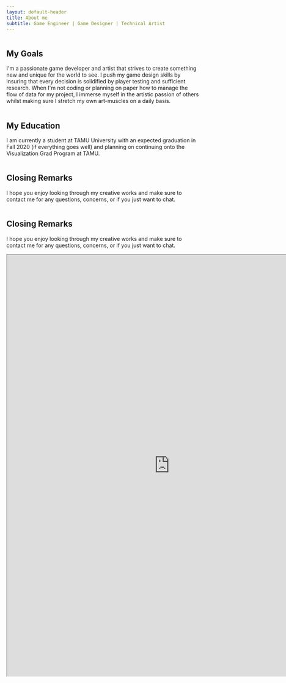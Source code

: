 ```yaml
---
layout: default-header
title: About me
subtitle: Game Engineer | Game Designer | Technical Artist
---
```



<div class="row">
  <div class="column text-column ">
    <h2>My Goals</h2>
    <p>I'm a passionate game developer and artist that strives to create something new and unique for the world to see.
      I push my game design skills by insuring that every decision is solidified by player testing and sufficient
      research. When I'm not coding or planning on paper how to manage the flow of data for my project, I immerse myself
      in the artistic passion of others whilst making sure I stretch my own art-muscles on a daily basis. </p>
  </div>
  <div class="column text-column">
    <h2>My Education</h2>
    <p>I am currently a student at TAMU University with an expected graduation in Fall 2020 (if everything goes well)
      and planning on continuing onto the Visualization Grad Program at TAMU.</p>
  </div>
  <div class="column text-column">
    <h2>Closing Remarks</h2>
    <p>I hope you enjoy looking through my creative works and make sure to contact me for any questions, concerns, or if
      you just want to chat.
    </p>
  </div>
  <div class="column text-column">
    <h2>Closing Remarks</h2>
    <p>I hope you enjoy looking through my creative works and make sure to contact me for any questions, concerns, or if
      you just want to chat.
    </p>
  </div>
</div>

<div class="row">
  <div style="width: 820px;margin-left: auto ;margin-right: auto ;">
    <iframe
      src="http://docs.google.com/viewer?url=http://kornosky.github.io/assets/img/ChristopherKornoskyResume2020.pdf&embedded=true"
      scrolling="auto" height="1100px" width="850px" margin-left="auto" margin-right="auto"></iframe>
  </div>
</div>